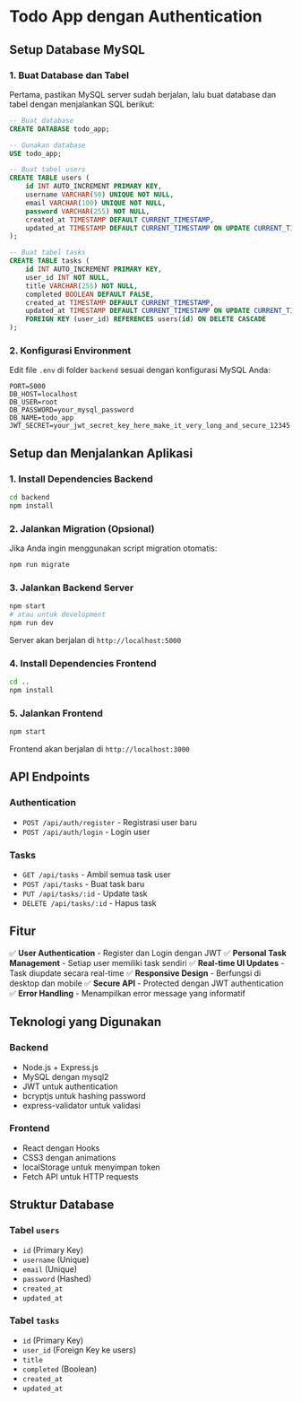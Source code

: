 # Todo App dengan Authentication

## Setup Database MySQL

### 1. Buat Database dan Tabel

Pertama, pastikan MySQL server sudah berjalan, lalu buat database dan tabel dengan menjalankan SQL berikut:

```sql
-- Buat database
CREATE DATABASE todo_app;

-- Gunakan database
USE todo_app;

-- Buat tabel users
CREATE TABLE users (
    id INT AUTO_INCREMENT PRIMARY KEY,
    username VARCHAR(50) UNIQUE NOT NULL,
    email VARCHAR(100) UNIQUE NOT NULL,
    password VARCHAR(255) NOT NULL,
    created_at TIMESTAMP DEFAULT CURRENT_TIMESTAMP,
    updated_at TIMESTAMP DEFAULT CURRENT_TIMESTAMP ON UPDATE CURRENT_TIMESTAMP
);

-- Buat tabel tasks
CREATE TABLE tasks (
    id INT AUTO_INCREMENT PRIMARY KEY,
    user_id INT NOT NULL,
    title VARCHAR(255) NOT NULL,
    completed BOOLEAN DEFAULT FALSE,
    created_at TIMESTAMP DEFAULT CURRENT_TIMESTAMP,
    updated_at TIMESTAMP DEFAULT CURRENT_TIMESTAMP ON UPDATE CURRENT_TIMESTAMP,
    FOREIGN KEY (user_id) REFERENCES users(id) ON DELETE CASCADE
);
```

### 2. Konfigurasi Environment

Edit file `.env` di folder `backend` sesuai dengan konfigurasi MySQL Anda:

```env
PORT=5000
DB_HOST=localhost
DB_USER=root
DB_PASSWORD=your_mysql_password
DB_NAME=todo_app
JWT_SECRET=your_jwt_secret_key_here_make_it_very_long_and_secure_12345
```

## Setup dan Menjalankan Aplikasi

### 1. Install Dependencies Backend

```bash
cd backend
npm install
```

### 2. Jalankan Migration (Opsional)

Jika Anda ingin menggunakan script migration otomatis:

```bash
npm run migrate
```

### 3. Jalankan Backend Server

```bash
npm start
# atau untuk development
npm run dev
```

Server akan berjalan di `http://localhost:5000`

### 4. Install Dependencies Frontend

```bash
cd ..
npm install
```

### 5. Jalankan Frontend

```bash
npm start
```

Frontend akan berjalan di `http://localhost:3000`

## API Endpoints

### Authentication

- `POST /api/auth/register` - Registrasi user baru
- `POST /api/auth/login` - Login user

### Tasks

- `GET /api/tasks` - Ambil semua task user
- `POST /api/tasks` - Buat task baru
- `PUT /api/tasks/:id` - Update task
- `DELETE /api/tasks/:id` - Hapus task

## Fitur

✅ **User Authentication** - Register dan Login dengan JWT
✅ **Personal Task Management** - Setiap user memiliki task sendiri
✅ **Real-time UI Updates** - Task diupdate secara real-time
✅ **Responsive Design** - Berfungsi di desktop dan mobile
✅ **Secure API** - Protected dengan JWT authentication
✅ **Error Handling** - Menampilkan error message yang informatif

## Teknologi yang Digunakan

### Backend

- Node.js + Express.js
- MySQL dengan mysql2
- JWT untuk authentication
- bcryptjs untuk hashing password
- express-validator untuk validasi

### Frontend

- React dengan Hooks
- CSS3 dengan animations
- localStorage untuk menyimpan token
- Fetch API untuk HTTP requests

## Struktur Database

### Tabel `users`

- `id` (Primary Key)
- `username` (Unique)
- `email` (Unique)
- `password` (Hashed)
- `created_at`
- `updated_at`

### Tabel `tasks`

- `id` (Primary Key)
- `user_id` (Foreign Key ke users)
- `title`
- `completed` (Boolean)
- `created_at`
- `updated_at`
